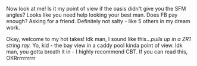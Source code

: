 Now look at me! Is it my point of view if the oasis didn't give you the SFM angles? Looks like you need help looking your best man. Does FB pay enough? Asking for a friend. Definitely not salty - like 5 others in my dream work.  

Okay, welcome to my hot takes! Idk man, I sound like this...*pulls up in a ZR1 string ray.* Yo, kid - the bay view in a caddy pool kinda point of view. Idk man, you gotta breath it in - I highly recommend CBT. If you can read this, OKRrrrrrrrrr
